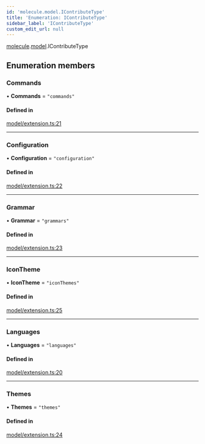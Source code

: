 ```yaml
---
id: 'molecule.model.IContributeType'
title: 'Enumeration: IContributeType'
sidebar_label: 'IContributeType'
custom_edit_url: null
---
```


[molecule](../namespaces/molecule).[model](../namespaces/molecule.model).IContributeType

## Enumeration members

### Commands

• **Commands** = `"commands"`

#### Defined in

[model/extension.ts:21](https://github.com/DTStack/molecule/blob/ff1a27ef/src/model/extension.ts#L21)

---

### Configuration

• **Configuration** = `"configuration"`

#### Defined in

[model/extension.ts:22](https://github.com/DTStack/molecule/blob/ff1a27ef/src/model/extension.ts#L22)

---

### Grammar

• **Grammar** = `"grammars"`

#### Defined in

[model/extension.ts:23](https://github.com/DTStack/molecule/blob/ff1a27ef/src/model/extension.ts#L23)

---

### IconTheme

• **IconTheme** = `"iconThemes"`

#### Defined in

[model/extension.ts:25](https://github.com/DTStack/molecule/blob/ff1a27ef/src/model/extension.ts#L25)

---

### Languages

• **Languages** = `"languages"`

#### Defined in

[model/extension.ts:20](https://github.com/DTStack/molecule/blob/ff1a27ef/src/model/extension.ts#L20)

---

### Themes

• **Themes** = `"themes"`

#### Defined in

[model/extension.ts:24](https://github.com/DTStack/molecule/blob/ff1a27ef/src/model/extension.ts#L24)
